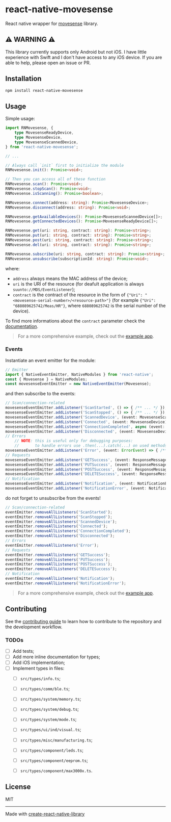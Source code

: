 # react-native-movesense

React native wrapper for [movesense](https://www.movesense.com/movesense-active/) library.

## ⚠️ WARNING ⚠️

This library currently supports only Android but not iOS. I have little experience with Swift and I don't have access to any iOS device. If you are able to help, please open an issue or PR.

## Installation

```sh
npm install react-native-movesense
```

## Usage

Simple usage:

```typescript
import RNMovesense, {
    type MovesenseReadyDevice,
    type MovesenseDevice,
    type MovesenseScannedDevice,
} from 'react-native-movesense';

// ...

// Always call `init` first to initialize the module
RNMovesense.init(): Promise<void>;

// Then you can access all of these function
RNMovesense.scan(): Promise<void>;
RNMovesense.stopScan(): Promise<void>;
RNMovesense.isScanning(): Promise<boolean>;

RNMovesense.connect(address: string): Promise<MovesenseDevice>;
RNMovesense.disconnect(address: string): Promise<void>;

RNMovesense.getAvailableDevices(): Promise<MovesenseScannedDevice[]>;
RNMovesense.getConnectedDevices(): Promise<MovesenseReadyDevice[]>;

RNMovesense.get(uri: string, contract: string): Promise<string>;
RNMovesense.put(uri: string, contract: string): Promise<string>;
RNMovesense.post(uri: string, contract: string): Promise<string>;
RNMovesense.del(uri: string, contract: string): Promise<string>;

RNMovesense.subscribe(uri: string, contract: string): Promise<string>;
RNMovesense.unsubscribe(subscriptionId: string): Promise<void>;
```

where:
- `address` always means the MAC address of the device;
- `uri` is the URI of the resource (for deafult application is always `suunto://MDS/EventListener`);
- `contract` is the contract of the resource in the form of `{"Uri": "<movesense-serial-number>/<resource-path>"}` (for example `{"Uri": "688089625742/Meas/HR"}`, where `688089625742` is the serial number of the device).

To find more informations about the `contract` parameter check the [documentation](https://www.movesense.com/docs/esw/api_reference/).

> For a more comprehensive example, check out the [example app](https://github.com/ferdiu/react-native-movesense/blob/main/example/src/App.tsx).

### Events

Instantiate an event emitter for the module:

```typescript
// Emitter
import { NativeEventEmitter, NativeModules } from 'react-native';
const { Movesense } = NativeModules;
const movesenseEventEmitter = new NativeEventEmitter(Movesense);
```

and then subscribe to the events:

```typescript
// Scan/connection-related
movesenseEventEmitter.addListener('ScanStarted', () => { /** ... */ });
movesenseEventEmitter.addListener('ScanStopped', () => { /** ... */ });
movesenseEventEmitter.addListener('ScannedDevice', (event: MovesenseScannedDevice) => { /** ... */ });
movesenseEventEmitter.addListener('Connected', (event: MovesenseDevice) => { /** ... */ });
movesenseEventEmitter.addListener('ConnectionCompleted', async (event: MovesenseReadyDevice) => { /** ... */ });
movesenseEventEmitter.addListener('Disconnected', (event: MovesenseDevice) => { /** ... */ });
// Errors
    // NOTE: this is useful only for debugging purposes:
    //       to handle errors use .then(...).catch(...) on used methods
movesenseEventEmitter.addListener('Error', (event: ErrorEvent) => { /** ... */ });
// Requests
movesenseEventEmitter.addListener('GETSuccess', (event: ResponseMessage) => { /** ... */ });
movesenseEventEmitter.addListener('PUTSuccess', (event: ResponseMessage) => { /** ... */ });
movesenseEventEmitter.addListener('POSTSuccess', (event: ResponseMessage) => { /** ... */ });
movesenseEventEmitter.addListener('DELETESuccess', (event: ResponseMessage) => { /** ... */ });
// Notification
movesenseEventEmitter.addListener('Notification', (event: NotificationEvent) => { /** ... */ });
movesenseEventEmitter.addListener('NotificationError', (event: NotificationErrorEvent) => { /** ... */ });
```

do not forget to unsubscribe from the events!

```typescript
// Scan/connection-related
eventEmitter.removeAllListeners('ScanStarted');
eventEmitter.removeAllListeners('ScanStopped');
eventEmitter.removeAllListeners('ScannedDevice');
eventEmitter.removeAllListeners('Connected');
eventEmitter.removeAllListeners('ConnectionCompleted');
eventEmitter.removeAllListeners('Disconnected');
// Errors
eventEmitter.removeAllListeners('Error');
// Requests
eventEmitter.removeAllListeners('GETSuccess');
eventEmitter.removeAllListeners('PUTSuccess');
eventEmitter.removeAllListeners('POSTSuccess');
eventEmitter.removeAllListeners('DELETESuccess');
// Notification
eventEmitter.removeAllListeners('Notification');
eventEmitter.removeAllListeners('NotificationError');
```

> For a more comprehensive example, check out the [example app](https://github.com/ferdiu/react-native-movesense/blob/main/example/src/App.tsx).

## Contributing

See the [contributing guide](CONTRIBUTING.md) to learn how to contribute to the repository and the development workflow.

### TODOs

- [ ] Add tests;
- [ ] Add more inline documentation for types;
- [ ] Add iOS implementation;
- [ ] Implement types in files:
    - [ ] `src/types/info.ts`;
    - [ ] `src/types/comm/ble.ts`;
    - [ ] `src/types/system/memory.ts`;
    - [ ] `src/types/system/debug.ts`;
    - [ ] `src/types/system/mode.ts`;
    - [ ] `src/types/ui/ind/visual.ts`;
    - [ ] `src/types/misc/manufacturing.ts`;
    - [ ] `src/types/component/leds.ts`;
    - [ ] `src/types/component/eeprom.ts`;
    - [ ] `src/types/component/max3000x.ts`.


## License

MIT

---

Made with [create-react-native-library](https://github.com/callstack/react-native-builder-bob)
